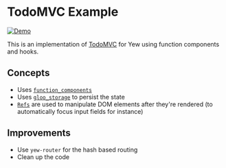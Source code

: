 # TodoMVC Example

[![Demo](https://img.shields.io/website?label=demo&url=https%3A%2F%2Fexamples.yew.rs%2Ffunction_todomvc)](https://examples.yew.rs/function_todomvc)

This is an implementation of [TodoMVC](http://todomvc.com/) for Yew using function components and hooks.

## Concepts

- Uses [`function_components`](https://yew.rs/next/concepts/function-components)
- Uses [`gloo_storage`](https://gloo-rs.web.app/docs/storage) to persist the state
- [`Refs`] are used to manipulate DOM elements after they're rendered (to automatically focus input fields for instance)

## Improvements

- Use `yew-router` for the hash based routing
- Clean up the code

[`refs`]: https://yew.rs/concepts/components/refs/

